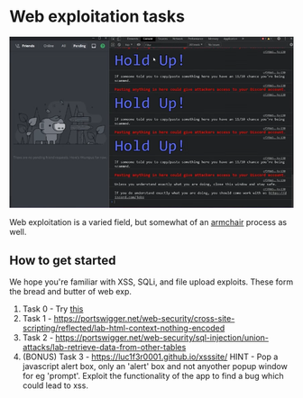 # Web exploitation tasks

![Discord image](./discord.png)

Web exploitation is a varied field, but somewhat of an [armchair](https://www.youtube.com/shorts/FbeaklEkMgM) process as well.

## How to get started

We hope you're familiar with XSS, SQLi, and file upload exploits. These form the bread and butter of web exp.

1. Task 0 - Try [this](https://github.com/ImaginaryCTF/ImaginaryCTF-2024-Challenges/tree/main/Web/readme)
2. Task 1 - https://portswigger.net/web-security/cross-site-scripting/reflected/lab-html-context-nothing-encoded
3. Task 2 - https://portswigger.net/web-security/sql-injection/union-attacks/lab-retrieve-data-from-other-tables
4. (BONUS) Task 3 -  https://luc1f3r0001.github.io/xsssite/  HINT - Pop a javascript alert box, only an 'alert' box and not anyother popup window for eg 'prompt'. Exploit the functionality of the app to find a bug which could lead to xss.

